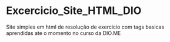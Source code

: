 # Excercicio_Site_HTML_DIO
Site simples em html de resolução de exercicio com tags basicas aprendidas ate o momento no curso da DIO.ME
